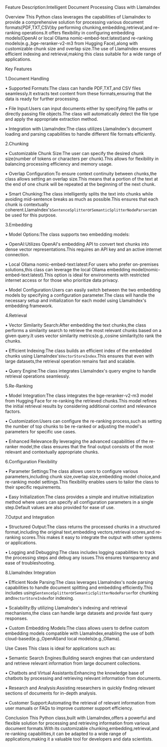 Feature Description:Intelligent Document Processing Class with LlamaIndex


Overview
This Python class leverages the capabilities of LlamaIndex to provide a comprehensive solution for processing various document formats(PDF,TXT,CSV)by performing chunking,embedding,retrieval,and re-ranking operations.It offers flexibility in configuring embedding models(OpenAI or local Ollama nomic-embed-text:latest)and re-ranking models(e.g.,bge-reranker-v2-m3 from Hugging Face),along with customizable chunk size and overlap size.The use of LlamaIndex ensures efficient indexing and retrieval,making this class suitable for a wide range of applications.


Key Features


1.Document Handling

• Supported Formats:The class can handle PDF,TXT,and CSV files seamlessly.It extracts text content from these formats,ensuring that the data is ready for further processing.

• File Input:Users can input documents either by specifying file paths or directly passing file objects.The class will automatically detect the file type and apply the appropriate extraction method.

• Integration with LlamaIndex:The class utilizes LlamaIndex's document loading and parsing capabilities to handle different file formats efficiently.


2.Chunking

• Customizable Chunk Size:The user can specify the desired chunk size(number of tokens or characters per chunk).This allows for flexibility in balancing processing efficiency and memory usage.

• Overlap Configuration:To ensure context continuity between chunks,the class allows setting an overlap size.This means that a portion of the text at the end of one chunk will be repeated at the beginning of the next chunk.

• Smart Chunking:The class intelligently splits the text into chunks while avoiding mid-sentence breaks as much as possible.This ensures that each chunk is contextually coherent.LlamaIndex's`SentenceSplitter`or`SemanticSplitterNodeParser`can be used for this purpose.


3.Embedding

• Model Options:The class supports two embedding models:

• OpenAI:Utilizes OpenAI's embedding API to convert text chunks into dense vector representations.This requires an API key and an active internet connection.

• Local Ollama nomic-embed-text:latest:For users who prefer on-premises solutions,this class can leverage the local Ollama embedding model(nomic-embed-text:latest).This option is ideal for environments with restricted internet access or for those who prioritize data privacy.

• Model Configuration:Users can easily switch between the two embedding models by specifying a configuration parameter.The class will handle the necessary setup and initialization for each model using LlamaIndex's embedding framework.


4.Retrieval

• Vector Similarity Search:After embedding the text chunks,the class performs a similarity search to retrieve the most relevant chunks based on a given query.It uses vector similarity metrics(e.g.,cosine similarity)to rank the chunks.

• Efficient Indexing:The class builds an efficient index of the embedded chunks using LlamaIndex's`VectorStoreIndex`.This ensures that even with large datasets,the retrieval operation remains fast and scalable.

• Query Engine:The class integrates LlamaIndex's query engine to handle retrieval operations seamlessly.


5.Re-Ranking

• Model Integration:The class integrates the bge-reranker-v2-m3 model from Hugging Face for re-ranking the retrieved chunks.This model refines the initial retrieval results by considering additional context and relevance factors.

• Customization:Users can configure the re-ranking process,such as setting the number of top chunks to be re-ranked or adjusting the model's parameters for specific use cases.

• Enhanced Relevance:By leveraging the advanced capabilities of the re-ranker model,the class ensures that the final output consists of the most relevant and contextually appropriate chunks.


6.Configuration Flexibility

• Parameter Settings:The class allows users to configure various parameters,including chunk size,overlap size,embedding model choice,and re-ranking model settings.This flexibility enables users to tailor the class to their specific requirements.

• Easy Initialization:The class provides a simple and intuitive initialization method where users can specify all configuration parameters in a single step.Default values are also provided for ease of use.


7.Output and Integration

• Structured Output:The class returns the processed chunks in a structured format,including the original text,embedding vectors,retrieval scores,and re-ranking scores.This makes it easy to integrate the output with other systems or applications.

• Logging and Debugging:The class includes logging capabilities to track the processing steps and debug any issues.This ensures transparency and ease of troubleshooting.


8.LlamaIndex Integration

• Efficient Node Parsing:The class leverages LlamaIndex's node parsing capabilities to handle document splitting and embedding efficiently.This includes using`SentenceSplitter`or`SemanticSplitterNodeParser`for chunking and`VectorStoreIndex`for indexing.

• Scalability:By utilizing LlamaIndex's indexing and retrieval mechanisms,the class can handle large datasets and provide fast query responses.

• Custom Embedding Models:The class allows users to define custom embedding models compatible with LlamaIndex,enabling the use of both cloud-based(e.g.,OpenAI)and local models(e.g.,Ollama).


Use Cases
This class is ideal for applications such as:

• Semantic Search Engines:Building search engines that can understand and retrieve relevant information from large document collections.

• Chatbots and Virtual Assistants:Enhancing the knowledge base of chatbots by processing and retrieving relevant information from documents.

• Research and Analysis:Assisting researchers in quickly finding relevant sections of documents for in-depth analysis.

• Customer Support:Automating the retrieval of relevant information from user manuals or FAQs to improve customer support efficiency.


Conclusion
This Python class,built with LlamaIndex,offers a powerful and flexible solution for processing and retrieving information from various document formats.With its customizable chunking,embedding,retrieval,and re-ranking capabilities,it can be adapted to a wide range of applications,making it a valuable tool for developers and data scientists.